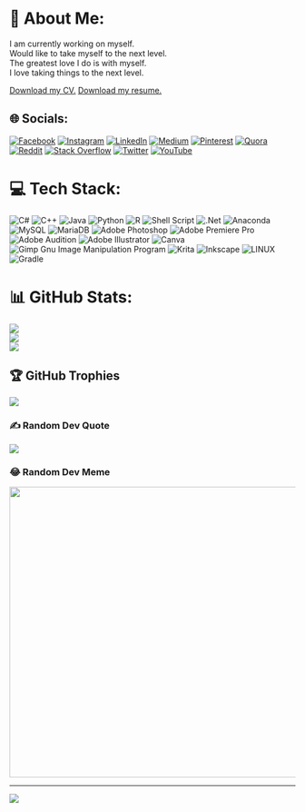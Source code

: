 <!-- [![Slider header images](https://nitkarshchourasia.github.io/NitkarshChourasia/slider.html)](https://nitkarshchourasia.github.io/NitkarshChourasiaWeb/) -->


# 💫 About Me:
I am currently working on myself.<br>Would like to take myself to the next level.<br>The greatest love I do is with myself.<br>I love taking things to the next level.


<a href="https://nitkarshchourasia.github.io/NitkarshChourasiaWeb/" target="_blank">Download my CV.</a>
<a href="https://nitkarshchourasia.github.io/NitkarshChourasia/iotpdf.pdf" target="_blank">Download my resume.</a>

## 🌐 Socials:
[![Facebook](https://img.shields.io/badge/Facebook-%231877F2.svg?logo=Facebook&logoColor=white)](https://www.facebook.com/nitkarsh.chourasia/) [![Instagram](https://img.shields.io/badge/Instagram-%23E4405F.svg?logo=Instagram&logoColor=white)](https://www.instagram.com/nitkarsh.chourasia/) [![LinkedIn](https://img.shields.io/badge/LinkedIn-%230077B5.svg?logo=linkedin&logoColor=white)](https://www.linkedin.com/in/nitkarsh-chourasia-a32a21218/) [![Medium](https://img.shields.io/badge/Medium-12100E?logo=medium&logoColor=white)](https://medium.com/@playnitkarsh) [![Pinterest](https://img.shields.io/badge/Pinterest-%23E60023.svg?logo=Pinterest&logoColor=white)](https://pinterest.com/NitkarshChourasia/) [![Quora](https://img.shields.io/badge/Quora-%23B92B27.svg?logo=Quora&logoColor=white)](https://www.quora.com/profile/Nitkarsh-Chourasia-1) [![Reddit](https://img.shields.io/badge/Reddit-%23FF4500.svg?logo=Reddit&logoColor=white)](https://www.reddit.com/user/NitkarshC) [![Stack Overflow](https://img.shields.io/badge/-Stackoverflow-FE7A16?logo=stack-overflow&logoColor=white)](https://stackoverflow.com/users/16444659/nitkarsh-chourasia) [![Twitter](https://img.shields.io/badge/Twitter-%231DA1F2.svg?logo=Twitter&logoColor=white)](https://twitter.com/NitkarshC) [![YouTube](https://img.shields.io/badge/YouTube-%23FF0000.svg?logo=YouTube&logoColor=white)](https://www.youtube.com/channel/UCjZbPEyOT2M44rN4lq98kNQ) 

# 💻 Tech Stack:
![C#](https://img.shields.io/badge/c%23-%23239120.svg?style=for-the-badge&logo=c-sharp&logoColor=white) ![C++](https://img.shields.io/badge/c++-%2300599C.svg?style=for-the-badge&logo=c%2B%2B&logoColor=white) ![Java](https://img.shields.io/badge/java-%23ED8B00.svg?style=for-the-badge&logo=java&logoColor=white) ![Python](https://img.shields.io/badge/python-3670A0?style=for-the-badge&logo=python&logoColor=ffdd54) ![R](https://img.shields.io/badge/r-%23276DC3.svg?style=for-the-badge&logo=r&logoColor=white) ![Shell Script](https://img.shields.io/badge/shell_script-%23121011.svg?style=for-the-badge&logo=gnu-bash&logoColor=white) ![.Net](https://img.shields.io/badge/.NET-5C2D91?style=for-the-badge&logo=.net&logoColor=white) ![Anaconda](https://img.shields.io/badge/Anaconda-%2344A833.svg?style=for-the-badge&logo=anaconda&logoColor=white) ![MySQL](https://img.shields.io/badge/mysql-%2300f.svg?style=for-the-badge&logo=mysql&logoColor=white) ![MariaDB](https://img.shields.io/badge/MariaDB-003545?style=for-the-badge&logo=mariadb&logoColor=white) ![Adobe Photoshop](https://img.shields.io/badge/adobephotoshop-%2331A8FF.svg?style=for-the-badge&logo=adobephotoshop&logoColor=white) ![Adobe Premiere Pro](https://img.shields.io/badge/Adobe%20Premiere%20Pro-9999FF.svg?style=for-the-badge&logo=Adobe%20Premiere%20Pro&logoColor=white) ![Adobe Audition](https://img.shields.io/badge/Adobe%20Audition-9999FF.svg?style=for-the-badge&logo=Adobe%20Audition&logoColor=white) ![Adobe Illustrator](https://img.shields.io/badge/adobeillustrator-%23FF9A00.svg?style=for-the-badge&logo=adobeillustrator&logoColor=white) ![Canva](https://img.shields.io/badge/Canva-%2300C4CC.svg?style=for-the-badge&logo=Canva&logoColor=white) ![Gimp Gnu Image Manipulation Program](https://img.shields.io/badge/Gimp-657D8B?style=for-the-badge&logo=gimp&logoColor=FFFFFF) ![Krita](https://img.shields.io/badge/Krita-203759?style=for-the-badge&logo=krita&logoColor=EEF37B) ![Inkscape](https://img.shields.io/badge/Inkscape-e0e0e0?style=for-the-badge&logo=inkscape&logoColor=080A13) ![LINUX](https://img.shields.io/badge/Linux-FCC624?style=for-the-badge&logo=linux&logoColor=black) ![Gradle](https://img.shields.io/badge/Gradle-02303A.svg?style=for-the-badge&logo=Gradle&logoColor=white)
# 📊 GitHub Stats:
![](https://github-readme-stats.vercel.app/api?username=NitkarshChourasia&theme=highcontrast&hide_border=false&include_all_commits=true&count_private=false)<br/>
![](https://github-readme-streak-stats.herokuapp.com/?user=NitkarshChourasia&theme=highcontrast&hide_border=false)<br/>
![](https://github-readme-stats.vercel.app/api/top-langs/?username=NitkarshChourasia&theme=highcontrast&hide_border=false&include_all_commits=true&count_private=false&layout=compact)

## 🏆 GitHub Trophies
![](https://github-profile-trophy.vercel.app/?username=NitkarshChourasia&theme=radical&no-frame=false&no-bg=true&margin-w=4)

### ✍️ Random Dev Quote
![](https://quotes-github-readme.vercel.app/api?type=horizontal&theme=radical)

### 😂 Random Dev Meme
<img src="https://rm.up.railway.app/" width="512px"/>

---
[![](https://visitcount.itsvg.in/api?id=NitkarshChourasia&icon=7&color=0)](https://visitcount.itsvg.in)
